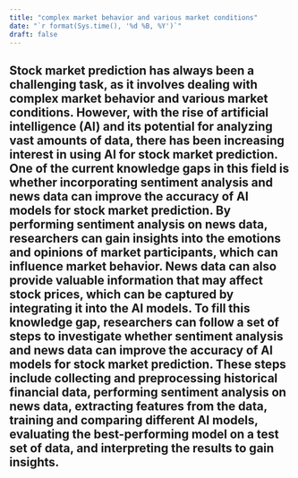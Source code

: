 ```yaml
---
title: "complex market behavior and various market conditions"
date: "`r format(Sys.time(), '%d %B, %Y')`"
draft: false
---
```


## Stock market prediction has always been a challenging task, as it involves dealing with complex market behavior and various market conditions. However, with the rise of artificial intelligence (AI) and its potential for analyzing vast amounts of data, there has been increasing interest in using AI for stock market prediction. One of the current knowledge gaps in this field is whether incorporating sentiment analysis and news data can improve the accuracy of AI models for stock market prediction. By performing sentiment analysis on news data, researchers can gain insights into the emotions and opinions of market participants, which can influence market behavior. News data can also provide valuable information that may affect stock prices, which can be captured by integrating it into the AI models. To fill this knowledge gap, researchers can follow a set of steps to investigate whether sentiment analysis and news data can improve the accuracy of AI models for stock market prediction. These steps include collecting and preprocessing historical financial data, performing sentiment analysis on news data, extracting features from the data, training and comparing different AI models, evaluating the best-performing model on a test set of data, and interpreting the results to gain insights.
